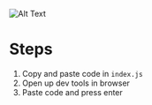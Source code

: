 ![Alt Text](./autofill.gif)

# Steps

1. Copy and paste code in `index.js`
2. Open up dev tools in browser
3. Paste code and press enter
